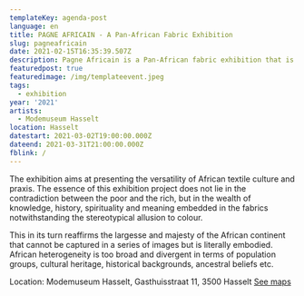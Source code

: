 ```yaml
---
templateKey: agenda-post
language: en
title: PAGNE AFRICAIN - A Pan-African Fabric Exhibition
slug: pagneafricain
date: 2021-02-15T16:35:39.507Z
description: Pagne Africain is a Pan-African fabric exhibition that is based upon an exclusive selection of African fabrics that cross-sectionally showcase the entire continent.
featuredpost: true
featuredimage: /img/templateevent.jpeg
tags:
  - exhibition
year: '2021'
artists:
  - Modemuseum Hasselt
location: Hasselt
datestart: 2021-03-02T19:00:00.000Z
dateend: 2021-03-31T21:00:00.000Z
fblink: /
---
```


The exhibition aims at presenting the versatility of African textile culture and praxis. The essence of this exhibition project does not lie in the contradiction between the poor and the rich, but in the wealth of knowledge, history, spirituality and meaning embedded in the fabrics notwithstanding the stereotypical allusion to colour.

This in its turn reaffirms the largesse and majesty of the African continent that cannot be captured in a series of images but is literally embodied. African heterogeneity is too broad and divergent in terms of population groups, cultural heritage, historical backgrounds, ancestral beliefs etc.


Location: Modemuseum Hasselt, Gasthuisstraat 11, 3500 Hasselt
[See maps](https://g.page/modemuseumhasselt?share)
